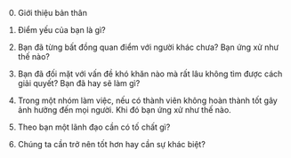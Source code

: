 0. Giới thiệu bản thân

1. Điểm yếu của bạn là gì?

2. Bạn đã từng bất đồng quan điểm với người khác chưa? Bạn ứng xử như thế nào?

3. Bạn đã đối mặt với vấn đề khó khăn nào mà rất lâu không tìm được cách giải quyết? Bạn đã hay sẽ làm gì?

4. Trong một nhóm làm việc, nếu có thành viên không hoàn thành tốt gây ảnh hưởng đến mọi người. Khi đó bạn ứng xử như thế nào.

5. Theo bạn một lãnh đạo cần có tố chất gì?

6. Chúng ta cần trở nên tốt hơn hay cần sự khác biệt?
